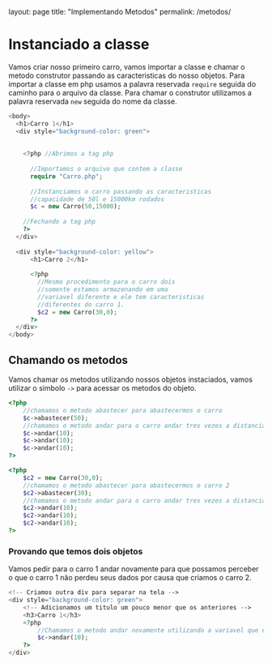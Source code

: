 layout: page
title: "Implementando Metodos"
permalink: /metodos/


# Instanciado a classe
Vamos criar nosso primeiro carro, vamos importar a classe e chamar o metodo construtor passando as caracteristicas do nosso objetos.
Para importar a classe em php usamos a palavra reservada `require` seguida do caminho para o arquivo da classe.
Para chamar o construtor utilizamos a palavra reservada `new` seguida do nome da classe.

```php
<body>
  <h1>Carro 1</h1>
  <div style="background-color: green">
    
    
    <?php //Abrimos a tag php
      
      //Importamos o arquivo que contem a classe
      require "Carro.php";
      
      //Instanciamos o carro passando as caracteristicas
      //capacidade de 50l e 15000km rodados
      $c = new Carro(50,15000);
    
    //Fechando a tag php
    ?>
  </div>
  
  <div style="background-color: yellow">
      <h1>Carro 2</h1>
      
      <?php 
        //Mesmo procedimento para o carro dois
        //somente estamos armazenando em uma
        //variavel diferente e ele tem caracteristicas
        //diferentes do carro 1.
        $c2 = new Carro(30,0);
      ?>
  </div>
</body>
```

## Chamando os metodos
Vamos chamar os metodos utilizando nossos objetos instaciados, vamos utilizar o simbolo `->` para acessar os metodos do objeto.

```php
<?php
    //chamamos o metodo abastecer para abastecermos o carro
    $c->abastecer(50);
    //chamamos o metodo andar para o carro andar tres vezes a distancia de 10km
    $c->andar(10);
    $c->andar(10);
    $c->andar(10);
?>

<?php 
    $c2 = new Carro(30,0);
    //chamamos o metodo abastecer para abastecermos o carro 2
    $c2->abastecer(30);
    //chamamos o metodo andar para o carro andar tres vezes a distancia de 10km
    $c2->andar(10);
    $c2->andar(10);
    $c2->andar(10);
?>
```


### Provando que temos dois objetos
Vamos pedir para o carro 1 andar novamente para que possamos perceber o que o carro 1 não perdeu seus dados por causa que criamos o carro 2.

```php
<!-- Criamos outra div para separar na tela -->
<div style="background-color: green">
    <!-- Adicionamos um titulo um pouco menor que os anteriores -->
    <h3>Carro 1</h3>
    <?php
        //Chamamos o metodo andar novamente utilizando a variavel que esta o carro 1
        $c->andar(10);
    ?>
</div>
```

